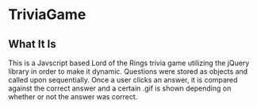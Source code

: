 # TriviaGame

## What It Is

This is a Javscript based Lord of the Rings trivia game utilizing the jQuery library in order to make it dynamic. 
Questions were stored as objects and called upon sequentially. Once a user clicks an answer, it is compared against
the correct answer and a certain .gif is shown depending on whether or not the answer was correct.
